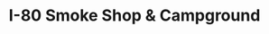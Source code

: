 ---
title: "I-80 Smoke Shop & Campground"
url: /wadsworth/i-80-smoke-shop-and-campground/
shop: convenience
---